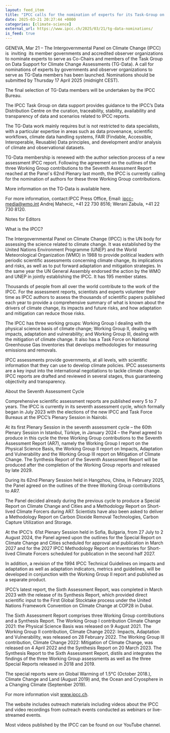 ```yaml
---
layout: feed_item
title: "IPCC calls for the nomination of experts for its Task-Group on Data Support"
date: 2025-03-21 20:27:44 +0000
categories: [climate-science]
external_url: https://www.ipcc.ch/2025/03/21/tg-data-nominations/
is_feed: true
---
```


GENEVA, Mar 21 – The Intergovernmental Panel on Climate Change (IPCC) is&nbsp; inviting&nbsp; its member governments and accredited observer organizations to nominate experts to serve as Co-Chairs and members of the Task Group on Data Support for Climate Change Assessments (TG-Data). A call for nominations of experts by governments and observer organizations to serve as TG-Data members has been launched. Nominations should be submitted by Thursday 17 April 2025 (midnight CEST).



The final
selection of TG-Data members will be undertaken by the IPCC Bureau.



The IPCC
Task Group on data support provides guidance to the IPCC’s Data Distribution Centre on the curation, traceability, stability,
availability and transparency of data and scenarios related to IPCC reports. 



The TG-Data
work mainly requires but is not restricted to data specialists, with a
particular expertise in areas such as data provenance, scientific workflows,
climate data handling systems, FAIR (Findable, Accessible, Interoperable,
Reusable) Data principles, and development and/or analysis of climate and
observational datasets. 



TG-Data
membership is renewed with the author selection process of a new assessment IPCC
report. Following the agreement on the outlines of the three Working Group
contributions to the Seventh Assessment Report reached at the Panel´s 62nd
Plenary last month, the IPCC is currently calling for the nomination of
authors for these three Working Group contributions. 



More information on the TG-Data is available here. 



For more information, contact:IPCC Press Office, Email: ipcc-media@wmo.int Andrej Mahecic, +41 22 730 8516; Werani Zabula, +41 22 730 8120. 



Notes
for Editors 



What is the IPCC?



The Intergovernmental Panel
on Climate Change (IPCC) is the UN body for assessing the science related to
climate change. It was established by the United Nations Environment Programme
(UNEP) and the World Meteorological Organization (WMO) in 1988 to provide
political leaders with periodic scientific assessments concerning climate
change, its implications and risks, as well as to put forward adaptation and
mitigation strategies. In the same year the UN General Assembly endorsed the
action by the WMO and UNEP in jointly establishing the IPCC. It has 195 member
states. 



Thousands of people from all
over the world contribute to the work of the IPCC. For the assessment reports, scientists
and experts volunteer their time as IPCC authors to assess the thousands of
scientific papers published each year to provide a comprehensive summary of
what is known about the drivers of climate change, its impacts and future
risks, and how adaptation and mitigation can reduce those risks. 



The IPCC has three working
groups: Working Group I
dealing with the physical science basis of climate change; Working Group II,
dealing with impacts, adaptation and vulnerability; and Working Group III,
dealing with the mitigation of climate change. It also has a Task Force on National Greenhouse Gas
Inventories that develops methodologies for measuring
emissions and removals. 



IPCC assessments provide governments,
at all levels, with scientific information that they can use to develop climate
policies. IPCC assessments are a key input into the international negotiations
to tackle climate change. IPCC reports are drafted and reviewed in several
stages, thus guaranteeing objectivity and transparency.



About the Seventh Assessment Cycle



Comprehensive
scientific assessment reports are published every 5 to 7 years. The IPCC is
currently in its seventh assessment cycle, which formally began in July 2023
with the elections of the new IPCC and Task Force Bureaus at the IPCC’s Plenary Session in Nairobi.&nbsp; 



At its
first Plenary Session in the seventh assessment cycle &#8211; the 60th
Plenary Session in Istanbul, Türkiye, in January 2024 &#8211; the Panel agreed to
produce in this cycle the three Working Group contributions to the Seventh
Assessment Report (AR7), namely the Working Group I report on the Physical
Science Basis, the Working Group II report on Impacts, Adaptation and
Vulnerability and the Working Group III report on Mitigation of Climate Change.
The Synthesis Report of the Seventh Assessment Report will be produced after
the completion of the Working Group reports and released by late 2029.



During its
62nd Plenary Session held in Hangzhou, China, in February 2025, the
Panel agreed on the outlines of the three Working Group contributions to AR7.



The Panel
decided already during the previous cycle to produce a Special Report on
Climate Change and Cities and a Methodology Report on Short-lived Climate
Forcers during AR7. Scientists have also been asked to deliver a Methodology
Report on Carbon Dioxide Removal Technologies, Carbon Capture Utilization and
Storage.



At the IPCC’s&nbsp; 61st Plenary Session held in Sofia, Bulgaria,
from 27 July to 2 August 2024, the Panel agreed upon the outlines for the Special Report on Climate Change and
Cities scheduled for approval and publication in March
2027 and for the 2027 IPCC Methodology Report on
Inventories for Short-lived Climate Forcers scheduled for
publication in the second half 2027.



In
addition, a revision of the 1994 IPCC Technical Guidelines on impacts and
adaptation as well as adaptation indicators, metrics and guidelines, will be developed
in conjunction with the Working Group II report and published as a separate
product.



IPCC’s
latest report, the Sixth Assessment Report, was completed in March 2023 with
the release of its Synthesis Report, which provided direct scientific input to
the First Global Stocktake process under the United Nations Framework
Convention on Climate Change at COP28 in Dubai. 



The Sixth Assessment Report
comprises three Working Group contributions and a Synthesis Report. The Working
Group I contribution Climate Change 2021: the Physical
Science Basis was released on 9 August
2021. The Working Group II contribution, Climate Change 2022: Impacts,
Adaptation and Vulnerability,
was released on 28 February 2022. The Working Group III contribution, Climate Change 2022: Mitigation of
Climate Change, was released on 4 April
2022 and the Synthesis Report on 20 March 2023. The Synthesis Report to the Sixth Assessment Report, distils and
integrates the findings of the three Working Group assessments as well as the
three Special Reports released in 2018 and 2019. 



The special reports were on Global Warming of 1.5°C (October 2018.), Climate Change and Land (August 2019) and, the Ocean and Cryosphere in a Changing Climate
(September 2019). 



For more information visit www.ipcc.ch.



The website includes outreach materials including videos about
the IPCC and video recordings from outreach events conducted as webinars
or live-streamed events. 

Most videos published by the IPCC can be found
on our YouTube channel.&nbsp;&nbsp;
